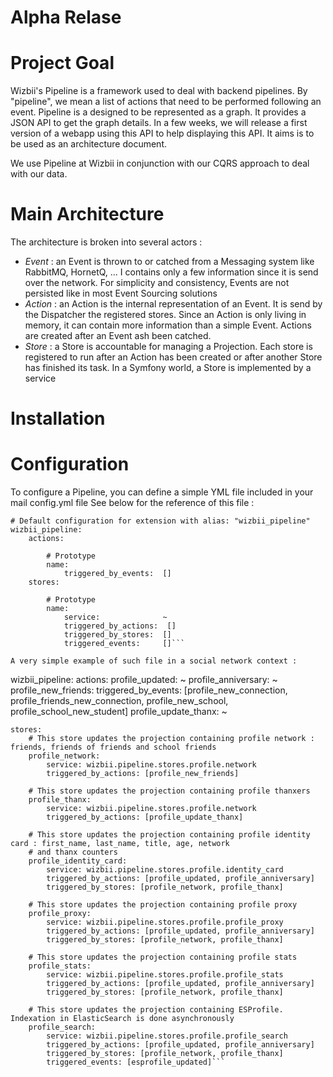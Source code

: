 # Alpha Relase 

# Project Goal
Wizbii's Pipeline is a framework used to deal with backend pipelines. By "pipeline", we mean a list of actions that need to be performed following an event.
Pipeline is a designed to be represented as a graph. It provides a JSON API to get the graph details. In a few weeks, we will release a first version of a webapp using this API to help displaying this API. It aims is to be used as an architecture document.

We use Pipeline at Wizbii in conjunction with our CQRS approach to deal with our data.

# Main Architecture

The architecture is broken into several actors :
   * *Event* : an Event is thrown to or catched from a Messaging system like RabbitMQ, HornetQ, ... I contains only a few information since it is send over the network. For simplicity and consistency, Events are not persisted like in most Event Sourcing solutions
   * *Action* : an Action is the internal representation of an Event. It is send by the Dispatcher the registered stores. Since an Action is only living in memory, it can contain more information than a simple Event. Actions are created after an Event ash been catched.
   * *Store* : a Store is accountable for managing a Projection. Each store is registered to run after an Action has been created or after another Store has finished its task. In a Symfony world, a Store is implemented by a service

# Installation

# Configuration

To configure a Pipeline, you can define a simple YML file included in your mail config.yml file See below for the reference of this file :
```
# Default configuration for extension with alias: "wizbii_pipeline"
wizbii_pipeline:
    actions:

        # Prototype
        name:
            triggered_by_events:  []
    stores:

        # Prototype
        name:
            service:              ~
            triggered_by_actions:  []
            triggered_by_stores:  []
            triggered_events:     []```

A very simple example of such file in a social network context :
```
wizbii_pipeline:
    actions:
        profile_updated: ~
        profile_anniversary: ~
        profile_new_friends:
            triggered_by_events: [profile_new_connection, profile_friends_new_connection, profile_new_school, profile_school_new_student]
        profile_update_thanx: ~

    stores:
        # This store updates the projection containing profile network : friends, friends of friends and school friends
        profile_network:
            service: wizbii.pipeline.stores.profile.network
            triggered_by_actions: [profile_new_friends]

        # This store updates the projection containing profile thanxers
        profile_thanx:
            service: wizbii.pipeline.stores.profile.network
            triggered_by_actions: [profile_update_thanx]

        # This store updates the projection containing profile identity card : first_name, last_name, title, age, network
        # and thanx counters
        profile_identity_card:
            service: wizbii.pipeline.stores.profile.identity_card
            triggered_by_actions: [profile_updated, profile_anniversary]
            triggered_by_stores: [profile_network, profile_thanx]

        # This store updates the projection containing profile proxy
        profile_proxy:
            service: wizbii.pipeline.stores.profile.profile_proxy
            triggered_by_actions: [profile_updated, profile_anniversary]
            triggered_by_stores: [profile_network, profile_thanx]

        # This store updates the projection containing profile stats
        profile_stats:
            service: wizbii.pipeline.stores.profile.profile_stats
            triggered_by_actions: [profile_updated, profile_anniversary]
            triggered_by_stores: [profile_network, profile_thanx]

        # This store updates the projection containing ESProfile. Indexation in ElasticSearch is done asynchronously
        profile_search:
            service: wizbii.pipeline.stores.profile.profile_search
            triggered_by_actions: [profile_updated, profile_anniversary]
            triggered_by_stores: [profile_network, profile_thanx]
            triggered_events: [esprofile_updated]```

